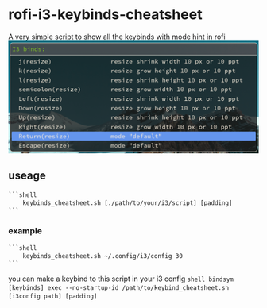 # rofi-i3-keybinds-cheatsheet
A very simple script to show all the keybinds with mode hint in rofi
![image](./2022-03-19_04-39.png)
## useage
	```shell
		keybinds_cheatsheet.sh [./path/to/your/i3/script] [padding]
	```
### example
	```shell
		keybinds_cheatsheet.sh ~/.config/i3/config 30
	```	
you can make a keybind to this script in your i3 config
	```shell
		bindsym [keybinds] exec --no-startup-id /path/to/keybind_cheatsheet.sh [i3config path] [padding]
	```
	
